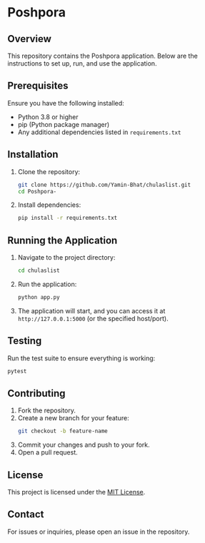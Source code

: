 # Poshpora

## Overview

This repository contains the Poshpora application. Below are the instructions to set up, run, and use the application.

## Prerequisites

Ensure you have the following installed:

- Python 3.8 or higher
- pip (Python package manager)
- Any additional dependencies listed in `requirements.txt`

## Installation

1. Clone the repository:

   ```bash
   git clone https://github.com/Yamin-Bhat/chulaslist.git
   cd Poshpora-
   ```

2. Install dependencies:
   ```bash
   pip install -r requirements.txt
   ```

## Running the Application

1. Navigate to the project directory:

   ```bash
   cd chulaslist
   ```

2. Run the application:

   ```bash
   python app.py
   ```

3. The application will start, and you can access it at `http://127.0.0.1:5000` (or the specified host/port).

## Testing

Run the test suite to ensure everything is working:

```bash
pytest
```

## Contributing

1. Fork the repository.
2. Create a new branch for your feature:
   ```bash
   git checkout -b feature-name
   ```
3. Commit your changes and push to your fork.
4. Open a pull request.

## License

This project is licensed under the [MIT License](LICENSE).

## Contact

For issues or inquiries, please open an issue in the repository.

